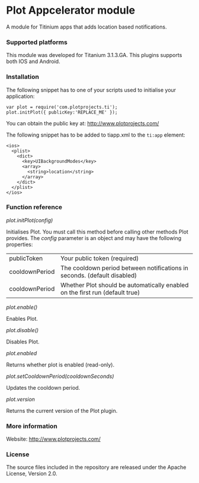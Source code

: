 Plot Appcelerator module
========================
A module for Titinium apps that adds location based notifications. 

### Supported platforms ###

This module was developed for Titanium 3.1.3.GA.
This plugins supports both IOS and Android.

### Installation ###

The following snippet has to one of your scripts used to initialise your application:
```
var plot = require('com.plotprojects.ti');
plot.initPlot({ publicKey:'REPLACE_ME' });
```

You can obtain the public key at: http://www.plotprojects.com/

The following snippet has to be added to tiapp.xml to the ```ti:app``` element:
```
<ios>
  <plist>
    <dict>
      <key>UIBackgroundModes</key>
      <array>
        <string>location</string>
      </array>
    </dict>   
  </plist>
</ios>
```

### Function reference ###

_plot.initPlot(config)_

Initialises Plot. You must call this method before calling other methods Plot provides.
The _config_ parameter is an object and may have the following properties:

<table>
<tr>
<td>publicToken</td><td>Your public token (required)</td>
</tr><tr>
<td>cooldownPeriod</td><td>The cooldown period between notifications in seconds. (default disabled)</td>
</tr><tr>
<td>cooldownPeriod</td><td>Whether Plot should be automatically enabled on the first run (default true)</td>
</tr>
</table>

_plot.enable()_

Enables Plot.

_plot.disable()_

Disables Plot.

_plot.enabled_

Returns whether plot is enabled (read-only).

_plot.setCooldownPeriod(cooldownSeconds)_

Updates the cooldown period.

_plot.version_

Returns the current version of the Plot plugin.

### More information ###
Website: http://www.plotprojects.com/

### License ###
The source files included in the repository are released under the Apache License, Version 2.0.